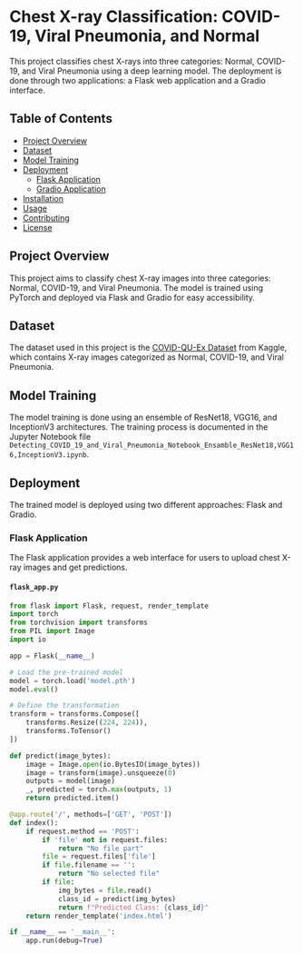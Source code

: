 # Chest X-ray Classification: COVID-19, Viral Pneumonia, and Normal

This project classifies chest X-rays into three categories: Normal, COVID-19, and Viral Pneumonia using a deep learning model. The deployment is done through two applications: a Flask web application and a Gradio interface.

## Table of Contents
- [Project Overview](#project-overview)
- [Dataset](#dataset)
- [Model Training](#model-training)
- [Deployment](#deployment)
  - [Flask Application](#flask-application)
  - [Gradio Application](#gradio-application)
- [Installation](#installation)
- [Usage](#usage)
- [Contributing](#contributing)
- [License](#license)

## Project Overview
This project aims to classify chest X-ray images into three categories: Normal, COVID-19, and Viral Pneumonia. The model is trained using PyTorch and deployed via Flask and Gradio for easy accessibility.

## Dataset
The dataset used in this project is the [COVID-QU-Ex Dataset](https://www.kaggle.com/datasets/anasmohammedtahir/covidqu) from Kaggle, which contains X-ray images categorized as Normal, COVID-19, and Viral Pneumonia.

## Model Training
The model training is done using an ensemble of ResNet18, VGG16, and InceptionV3 architectures. The training process is documented in the Jupyter Notebook file `Detecting_COVID_19_and_Viral_Pneumonia_Notebook_Ensamble_ResNet18,VGG16,InceptionV3.ipynb`.

## Deployment
The trained model is deployed using two different approaches: Flask and Gradio.

### Flask Application
The Flask application provides a web interface for users to upload chest X-ray images and get predictions.

#### `flask_app.py`
```python
from flask import Flask, request, render_template
import torch
from torchvision import transforms
from PIL import Image
import io

app = Flask(__name__)

# Load the pre-trained model
model = torch.load('model.pth')
model.eval()

# Define the transformation
transform = transforms.Compose([
    transforms.Resize((224, 224)),
    transforms.ToTensor()
])

def predict(image_bytes):
    image = Image.open(io.BytesIO(image_bytes))
    image = transform(image).unsqueeze(0)
    outputs = model(image)
    _, predicted = torch.max(outputs, 1)
    return predicted.item()

@app.route('/', methods=['GET', 'POST'])
def index():
    if request.method == 'POST':
        if 'file' not in request.files:
            return "No file part"
        file = request.files['file']
        if file.filename == '':
            return "No selected file"
        if file:
            img_bytes = file.read()
            class_id = predict(img_bytes)
            return f"Predicted Class: {class_id}"
    return render_template('index.html')

if __name__ == '__main__':
    app.run(debug=True)

